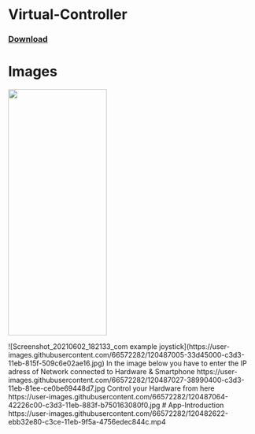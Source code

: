 # Virtual-Controller
### [Download](https://docs.google.com/uc?export=download&id=1ZieViQP4VvauaRDdBptAJ6RNXlj8Ydk2) 

# Images
<p>
  <img width="200" height="500" src="https://user-images.githubusercontent.com/66572282/120487005-33d45000-c3d3-11eb-815f-509c6e02ae16.jpg">
  </p>
![Screenshot_20210602_182133_com example joystick](https://user-images.githubusercontent.com/66572282/120487005-33d45000-c3d3-11eb-815f-509c6e02ae16.jpg)
In the image below you have to enter the IP adress of Network connected to Hardware & Smartphone
https://user-images.githubusercontent.com/66572282/120487027-38990400-c3d3-11eb-81ee-ce0be69448d7.jpg
Control your Hardware from here
https://user-images.githubusercontent.com/66572282/120487064-42226c00-c3d3-11eb-883f-b750163080f0.jpg
# App-Introduction
https://user-images.githubusercontent.com/66572282/120482622-ebb32e80-c3ce-11eb-9f5a-4756edec844c.mp4
